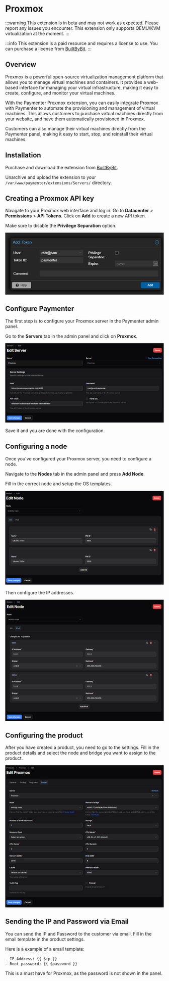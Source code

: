 # Proxmox


:::warning
This extension is in beta and may not work as expected. Please report any issues you encounter.
This extension only supports QEMU/KVM virtualization at the moment.
:::

:::info
This extension is a paid resource and requires a license to use. You can purchase a license from [BuiltByBit](https://builtbybit.com/resources/paymenter-proxmox.66657).
:::

## Overview
Proxmox is a powerful open-source virtualization management platform that allows you to manage virtual machines and containers. It provides a web-based interface for managing your virtual infrastructure, making it easy to create, configure, and monitor your virtual machines.

With the Paymenter Proxmox extension, you can easily integrate Proxmox with Paymenter to automate the provisioning and management of virtual machines. This allows customers to purchase virtual machines directly from your website, and have them automatically provisioned in Proxmox. 

Customers can also manage their virtual machines directly from the Paymenter panel, making it easy to start, stop, and reinstall their virtual machines.

## Installation

Purchase and download the extension from [BuiltByBit](https://builtbybit.com/resources/paymenter-proxmox.66657).

Unarchive and upload the extension to your `/var/www/paymenter/extensions/Servers/` directory.

## Creating a Proxmox API key

Navigate to your Proxmox web interface and log in.
Go to **Datacenter** > **Permissions** > **API Tokens**.
Click on **Add** to create a new API token.

Make sure to disable the **Privilege Separation** option.

![image](/assets/images/extensions/proxmox/api_key.png)


## Configure Paymenter

The first step is to configure your Proxmox server in the Paymenter admin panel.

Go to the **Servers** tab in the admin panel and click on **Proxmox**.

![image](/assets/images/extensions/proxmox/server_settings.png)

Save it and you are done with the configuration.


## Configuring a node
Once you've configured your Proxmox server, you need to configure a node. 

Navigate to the **Nodes** tab in the admin panel and press **Add Node**.

Fill in the correct node and setup the OS templates.

![image](/assets/images/extensions/proxmox/node_1.png)

Then configure the IP addresses.

![image](/assets/images/extensions/proxmox/node_2.png)

## Configuring the product

After you have created a product, you need to go to the settings.
Fill in the product details and select the node and bridge you want to assign to the product.

![image](/assets/images/extensions/proxmox/product.png)



## Sending the IP and Password via Email

You can send the IP and Password to the customer via email. Fill in the email template in the product settings.

Here is a example of a email template:

```blade
- IP Address: {{ $ip }}
- Root password: {{ $password }}
```

This is a must have for Proxmox, as the password is not shown in the panel.

